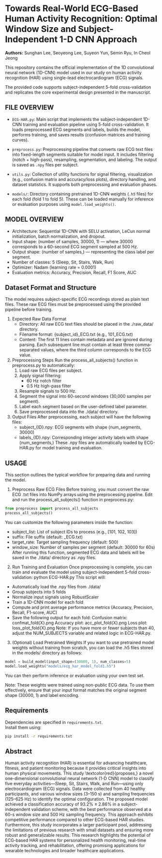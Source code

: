 # Towards Real-World ECG-Based Human Activity Recognition: Optimal Window Size and Subject-Independent 1-D CNN Approach

**Authors:** Sunghan Lee, Seoyeong Lee, Suyeon Yun, Semin Ryu, In Cheol Jeong

This repository contains the official implementation of the 1D convolutional neural network (1D-CNN) model used in our study on human activity recognition (HAR) using single-lead electrocardiogram (ECG) signals.

The provided code supports subject-independent 5-fold cross-validation and replicates the core experimental design presented in the manuscript.



## FILE OVERVIEW
- `ECG-HAR.py`: Main script that implements the subject-independent 1D-CNN training and evaluation pipeline using 5-fold cross-validation. It loads preprocessed ECG segments and labels, builds the model, performs training, and saves results (confusion matrices and training curves).
  
- `preprocess.py`: Preprocessing pipeline that converts raw ECG text files into fixed-length segments suitable for model input. It includes filtering (notch + high-pass), resampling, segmentation, and labeling. The output is saved as `.npy` files per subject.

- `utils.py`: Collection of utility functions for signal filtering, visualization (e.g., confusion matrix and accuracy/loss plots), directory handling, and dataset statistics. It supports both preprocessing and evaluation phases.

- `models/`: Directory containing pretrained 1D-CNN weights (`.h5` files) for each fold (fold 1 to fold 5). These can be loaded manually for inference or evaluation purposes using `model.load_weights()`.

## MODEL OVERVIEW
- Architecture: Sequential 1D-CNN with SELU activation, LeCun normal initialization, batch normalization, and dropout.
- Input shape: (number of samples, 30000, 1) — where 30000 corresponds to a 60-second ECG segment sampled at 500 Hz.
- Output shape: (number of samples,) — representing the class label per segment.
- Number of classes: 5 (Sleep, Sit, Stairs, Walk, Run)
- Optimizer: Nadam (learning rate = 0.0001)
- Evaluation metrics: Accuracy, Precision, Recall, F1 Score, AUC


## Dataset Format and Structure
The model requires subject-specific ECG recordings stored as plain text files. These raw ECG files must be preprocessed using the provided pipeline before training.
1. Expected Raw Data Format
    - Directory: All raw ECG text files should be placed in the ./raw_data/ directory.
    - Filename format: {subject_id}_ECG.txt (e.g., 101_ECG.txt)
    - Content:
        The first 11 lines contain metadata and are ignored during parsing.
        Each subsequent line must contain at least three comma-separated values, where the third column corresponds to the ECG value.
2. Preprocessing Steps
Run the process_all_subjects() function in preprocess.py to automatically:
    1) Load raw ECG files per subject.
    2) Apply signal filtering:
        - 60 Hz notch filter
        - 0.5 Hz high-pass filter
    3) Resample signals to 500 Hz.
    4) Segment the signal into 60-second windows (30,000 samples per segment).
    5) Label each segment based on the user-defined label parameter.
    6) Save preprocessed data into the ./data/ directory.
3. Output Files
After preprocessing, each subject will have the following files:
    - subject_{ID}.npy: ECG segments with shape (num_segments, 30000)
    - labels_{ID}.npy: Corresponding integer activity labels with shape (num_segments,)
These .npy files are automatically loaded by ECG-HAR.py for model training and evaluation.

## USAGE
This section outlines the typical workflow for preparing data and running the model.
1. Preprocess Raw ECG Files
Before training, you must convert the raw ECG .txt files into NumPy arrays using the preprocessing pipeline.
Edit and run the process_all_subjects() function in preprocess.py:
  ```python
  from preprocess import process_all_subjects
  process_all_subjects()
  ```

You can customize the following parameters inside the function:
- subject_list: List of subject IDs to process (e.g., [101, 102, 103])
- suffix: File suffix (default: _ECG.txt)
- target_rate: Target sampling frequency (default: 500)
- window_size: Number of samples per segment (default: 30000 for 60s)
After running this function, segmented ECG data and labels will be saved in the ./data/ directory as .npy files.

2. Run Training and Evaluation
Once preprocessing is complete, you can train and evaluate the model using subject-independent 5-fold cross-validation:
    python ECG-HAR.py
This script will:
- Automatically load the .npy files from ./data/
- Group subjects into 5 folds
- Normalize input signals using RobustScaler
- Train a 1D-CNN model for each fold
- Compute and print average performance metrics (Accuracy, Precision, Recall, F1-score, AUC)
- Save the following output for each fold:
    Confusion matrix: confmat_fold{X}.png
    Accuracy plot: acc_plot_fold{X}.png
    Loss plot: loss_plot_fold{X}.png 
Note: If you have more or fewer subjects than 40, adjust the NUM_SUBJECTS variable and related logic in ECG-HAR.py.

3. (Optional) Load Pretrained Weights
If you want to use pretrained model weights without training from scratch,
you can load the .h5 files stored in the models/ directory as follows:
```python
model = build_model(input_shape=(30000, 1), num_classes=5)
model.load_weights("models/ecg_har_model_fold1.h5")
```
You can then perform inference or evaluation using your own test set.

Note: These weights were trained using non-public ECG data.
To use them effectively, ensure that your input format matches the original segment shape (30000, 1) and label encoding.


## Requirements
Dependencies are specified in `requirements.txt`.  
Install them using:

```bash
pip install -r requirements.txt
```


## Abstract
Human activity recognition (HAR) is essential for advancing healthcare, fitness, and patient monitoring because it provides critical insights into human physical movements. This study \textcolor{red}{proposes,} a novel one-dimensional convolutional neural network (1-D CNN) model to classify five everyday activities—Sleep, Sit, Stairs, Walk, and Run—using only electrocardiogram (ECG) signals. Data were collected from 40 healthy participants, and various window sizes (3–150 s) and sampling frequencies (125–625 Hz) to identify the optimal configuration. The proposed model achieved a classification accuracy of 93.2% ± 2.86% in a subject-independent validation scheme, with the best performance observed at a 60-s window size and 500 Hz sampling frequency. This approach exhibits competitive performance compared to other ECG-based HAR studies. Furthermore, this study incorporates a larger participant pool, addressing the limitations of previous research with small datasets and ensuring more robust and generalizable results. This research highlights the potential of ECG-based HAR systems for personalized health monitoring, real-time activity tracking, and rehabilitation, offering promising applications for wearable technologies and broader healthcare applications.
